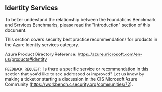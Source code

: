 ## Identity Services

To better understand the relationship between the Foundations Benchmark and Services Benchmarks, please read the "Introduction" section of this document.

This section covers security best practice recommendations for products in the Azure Identity services category.

Azure Product Directory Reference: https://azure.microsoft.com/en-us/products#identity

`FEEDBACK REQUEST:` Is there a specific service or recommendation in this section that you'd like to see addressed or improved? Let us know by making a ticket or starting a discussion in the CIS Microsoft Azure Community (https://workbench.cisecurity.org/communities/72).